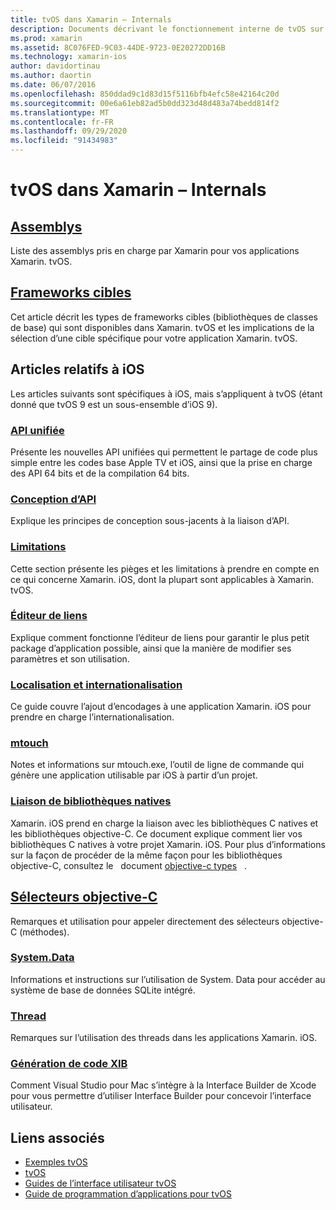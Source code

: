 ```yaml
---
title: tvOS dans Xamarin – Internals
description: Documents décrivant le fonctionnement interne de tvOS sur Xamarin, qui est basé sur Xamarin. iOS. Le contenu des liens traite des assemblys, des frameworks cibles et des concepts iOS associés.
ms.prod: xamarin
ms.assetid: 8C076FED-9C03-44DE-9723-0E20272DD16B
ms.technology: xamarin-ios
author: davidortinau
ms.author: daortin
ms.date: 06/07/2016
ms.openlocfilehash: 850ddad9c1d83d15f5116bfb4efc58e42164c20d
ms.sourcegitcommit: 00e6a61eb82ad5b0dd323d48d483a74bedd814f2
ms.translationtype: MT
ms.contentlocale: fr-FR
ms.lasthandoff: 09/29/2020
ms.locfileid: "91434983"
---
```

# <a name="tvos-in-xamarin-internals"></a>tvOS dans Xamarin – Internals 

## <a name="assemblies"></a>[Assemblys](~/ios/tvos/internals/assemblies.md)

Liste des assemblys pris en charge par Xamarin pour vos applications Xamarin. tvOS.

## <a name="target-frameworks"></a>[Frameworks cibles](~/ios/tvos/internals/frameworks.md)

Cet article décrit les types de frameworks cibles (bibliothèques de classes de base) qui sont disponibles dans Xamarin. tvOS et les implications de la sélection d’une cible spécifique pour votre application Xamarin. tvOS.

## <a name="related-ios-articles"></a>Articles relatifs à iOS

Les articles suivants sont spécifiques à iOS, mais s’appliquent à tvOS (étant donné que tvOS 9 est un sous-ensemble d’iOS 9).

### <a name="unified-api"></a>[API unifiée](~/cross-platform/macios/unified/index.md)

Présente les nouvelles API unifiées qui permettent le partage de code plus simple entre les codes base Apple TV et iOS, ainsi que la prise en charge des API 64 bits et de la compilation 64 bits.  

### <a name="api-design"></a>[Conception d’API](~/ios/internals/api-design/index.md)

Explique les principes de conception sous-jacents à la liaison d’API.

### <a name="limitations"></a>[Limitations](~/ios/internals/limitations.md)

Cette section présente les pièges et les limitations à prendre en compte en ce qui concerne Xamarin. iOS, dont la plupart sont applicables à Xamarin. tvOS.

### <a name="linker"></a>[Éditeur de liens](~/ios/deploy-test/linker.md)

Explique comment fonctionne l’éditeur de liens pour garantir le plus petit package d’application possible, ainsi que la manière de modifier ses paramètres et son utilisation.

### <a name="localization-and-internationalization"></a>[Localisation et internationalisation](~/ios/app-fundamentals/localization/index.md)

Ce guide couvre l’ajout d’encodages à une application Xamarin. iOS pour prendre en charge l’internationalisation.

### <a name="mtouch"></a>[mtouch](~/ios/deploy-test/mtouch.md)

Notes et informations sur mtouch.exe, l’outil de ligne de commande qui génère une application utilisable par iOS à partir d’un projet.

### <a name="linking-native-libraries"></a>[Liaison de bibliothèques natives](~/ios/platform/native-interop.md)

Xamarin. iOS prend en charge la liaison avec les bibliothèques C natives et les bibliothèques objective-C. Ce document explique comment lier vos bibliothèques C natives à votre projet Xamarin. iOS. Pour plus d’informations sur la façon de procéder de la même façon pour les bibliothèques objective-C, consultez le &nbsp; document [objective-c types](~/ios/platform/binding-objective-c/index.md) &nbsp; .

## <a name="objective-c-selectors"></a>[Sélecteurs objective-C](~/ios/internals/objective-c-selectors.md)

Remarques et utilisation pour appeler directement des sélecteurs objective-C (méthodes).

### <a name="systemdata"></a>[System.Data](~/ios/data-cloud/system.data.md)

Informations et instructions sur l’utilisation de System. Data pour accéder au système de base de données SQLite intégré.

### <a name="threading"></a>[Thread](~/ios/app-fundamentals/threading.md)

Remarques sur l’utilisation des threads dans les applications Xamarin. iOS.

### <a name="xib-code-generation"></a>[Génération de code XIB](~/ios/internals/xib-code-generation.md)

Comment Visual Studio pour Mac s’intègre à la Interface Builder de Xcode pour vous permettre d’utiliser Interface Builder pour concevoir l’interface utilisateur.

## <a name="related-links"></a>Liens associés

- [Exemples tvOS](/samples/browse/?products=xamarin&term=Xamarin.iOS%2btvOS)
- [tvOS](https://developer.apple.com/tvos/)
- [Guides de l’interface utilisateur tvOS](https://developer.apple.com/tvos/human-interface-guidelines/)
- [Guide de programmation d’applications pour tvOS](https://developer.apple.com/library/prerelease/tvos/documentation/General/Conceptual/AppleTV_PG/)